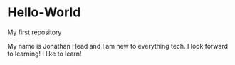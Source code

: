 # Hello-World

My first repository

My name is Jonathan Head and I am new to everything tech.
I look forward to learning! I like to learn!
